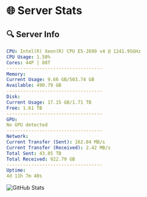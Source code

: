 # 🌐 Server Stats
## 🔍 Server Info
```yaml
CPU: Intel(R) Xeon(R) CPU E5-2699 v4 @ 1241.95GHz
CPU Usage: 1.50%
Cores: 44P | 88T
-----------------------------------
Memory:
Current Usage: 9.66 GB/503.74 GB
Available: 490.79 GB
-----------------------------------
Disk:
Current Usage: 17.15 GB/1.71 TB
Free: 1.61 TB
-----------------------------------
GPU:
No GPU detected
-----------------------------------
Network:
Current Transfer (Sent): 162.04 MB/s
Current Transfer (Received): 2.42 MB/s
Total Sent: 43.85 TB
Total Received: 922.79 GB
-----------------------------------
Uptime:
4d 11h 7m 40s
```
![GitHub Stats](https://img.shields.io/badge/Updated-2025-02-12_09:50:58-blue)